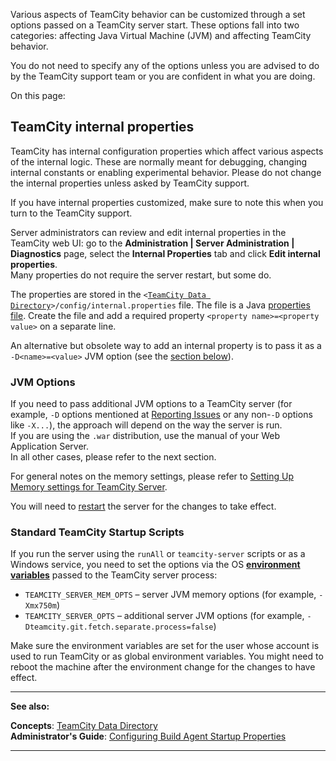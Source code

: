 [//]: # (title: Configuring TeamCity Server Startup Properties)
[//]: # (auxiliary-id: Configuring TeamCity Server Startup Properties)

Various aspects of TeamCity behavior can be customized through a set options passed on a TeamCity server start. These options fall into two categories: affecting Java Virtual Machine (JVM) and affecting TeamCity behavior.

<note>

You do not need to specify any of the options unless you are advised to do by the TeamCity support team or you are confident in what you are doing.
</note>

On this page:

<tag-list of="chapter" mode="tree" depth="4"/>

## TeamCity internal properties 

TeamCity has internal configuration properties which affect various aspects of the internal logic. These are normally meant for debugging, changing internal constants or enabling experimental behavior. Please do not change the internal properties unless asked by TeamCity support.

If you have internal properties customized, make sure to note this when you turn to the TeamCity support.

Server administrators can review and edit internal properties in the TeamCity web UI: go to the __Administration | Server Administration | Diagnostics__ page, select the __Internal Properties__ tab and click __Edit internal properties__.   
Many properties do not require the server restart, but some do.

The properties are stored in the `<`[`TeamCity Data Directory`](teamcity-data-directory.md)`>/config/internal.properties` file. The file is a Java [properties file](http://en.wikipedia.org/wiki/.properties). Create the file and add a required property `<property name>=<property value>` on a separate line.

An alternative but obsolete way to add an internal property is to pass it as a `-D<name>=<value>` JVM option (see the [section below](#JVM+Options)).

### JVM Options

If you need to pass additional JVM options to a TeamCity server (for example, `-D` options mentioned at [Reporting Issues](reporting-issues.md) or any non\-`-D` options like `-X...`), the approach will depend on the way the server is run.    
If you are using the `.war` distribution, use the manual of your Web Application Server.    
In all other cases, please refer to the next section.

For general notes on the memory settings, please refer to [Setting Up Memory settings for TeamCity Server](installing-and-configuring-the-teamcity-server.md).

You will need to [restart](installing-and-configuring-the-teamcity-server.md) the server for the changes to take effect.

### Standard TeamCity Startup Scripts

If you run the server using the `runAll` or `teamcity-server` scripts or as a Windows service, you need to set the options via the OS __[environment variables](http://en.wikipedia.org/wiki/Environment_variable)__ passed to the TeamCity server process:
* `TEAMCITY_SERVER_MEM_OPTS` – server JVM memory options (for example, `-Xmx750m`)
* `TEAMCITY_SERVER_OPTS` – additional server JVM options (for example, `-Dteamcity.git.fetch.separate.process=false`)

Make sure the environment variables are set for the user whose account is used to run TeamCity or as global environment variables. You might need to reboot the machine after the environment change for the changes to have effect.

 __  __

__See also:__


__Concepts__: [TeamCity Data Directory](teamcity-data-directory.md)    
__Administrator's Guide__: [Configuring Build Agent Startup Properties](configuring-build-agent-startup-properties.md) 

__ __
